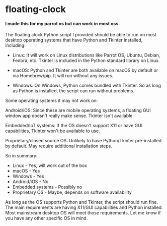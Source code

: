 # floating-clock
#### I made this for my parrot os but can work in most oss.

The floating clock Python script I provided should be able to run on most desktop operating systems that have Python and Tkinter installed, including:

*  Linux: It will work on Linux distributions like Parrot OS, Ubuntu, Debian, Fedora, etc. Tkinter is included in the Python standard library on Linux.

*  macOS: Python and Tkinter are both available on macOS by default or via Homebrew/pip. It will run without any issues.

*  Windows: On Windows, Python comes bundled with Tkinter. So as long as Python is installed, the script can run without problems.

Some operating systems it may not work on:

   Android/iOS: Since these are mobile operating systems, a floating GUI window app doesn't really make sense. Tkinter isn't available.

   Embedded/IoT systems: If the OS doesn't support X11 or have GUI capabilities, Tkinter won't be available to use.

   Proprietary/closed source OS: Unlikely to have Python/Tkinter pre-installed by default. May require additional installation steps.

So in summary:

*    Linux - Yes, will work out of the box
*    macOS - Yes
*    Windows - Yes
*    Android/iOS - No
*    Embedded systems - Possibly no
*    Proprietary OS - Maybe, depends on software availability

As long as the OS supports Python and Tkinter, the script should run fine. The main requirements are having X11/GUI capabilities and Python installed. Most mainstream desktop OS will meet those requirements. Let me know if you have any other specific OS in mind.
